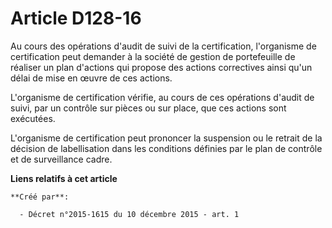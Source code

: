 # Article D128-16

Au cours des opérations d'audit de suivi de la certification, l'organisme de certification peut demander à la société de
gestion de portefeuille de réaliser un plan d'actions qui propose des actions correctives ainsi qu'un délai de mise en œuvre
de ces actions. 

L'organisme de certification vérifie, au cours de ces opérations d'audit de suivi, par un contrôle sur pièces ou sur place,
que ces actions sont exécutées. 

L'organisme de certification peut prononcer la suspension ou le retrait de la décision de labellisation dans les conditions
définies par le plan de contrôle et de surveillance cadre.

**Liens relatifs à cet article**

	**Créé par**:

	  - Décret n°2015-1615 du 10 décembre 2015 - art. 1
